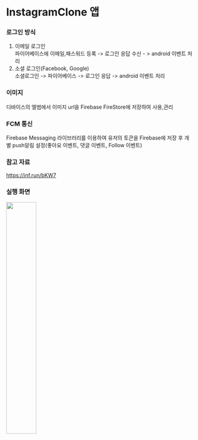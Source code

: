 # InstagramClone 앱

### 로그인 방식 </br>
1) 이메일 로그인 </br>
   파이어베이스에 이메일,패스워드 등록 -> 로그인 응답 수신 - > android 이벤트 처리
2) 소셜 로그인(Facebook, Google) </br>
   소셜로그인 -> 파이어베이스 -> 로그인 응답 -> android 이벤트 처리
### 이미지
디바이스의 엘범에서 이미지 url을 Firebase FireStore에 저장하여 사용,관리
### FCM 통신
Firebase Messaging 라이브러리를 이용하여 유저의 토큰을 Firebase에 저장 후 개별 push알림 설정(좋아요 이벤트, 댓글 이벤트, Follow 이벤트)


### 참고 자료
<a href="https://inf.run/bKW7">https://inf.run/bKW7</a>

### 실행 화면
<img src="https://user-images.githubusercontent.com/60098124/124765153-a86d5200-df70-11eb-80f6-e1db8698f884.jpg" height= "40%" width="40%">
<!-- ![initial](https://user-images.githubusercontent.com/60098124/124765153-a86d5200-df70-11eb-80f6-e1db8698f884.jpg)
![feed](https://user-images.githubusercontent.com/60098124/124765169-ac00d900-df70-11eb-9295-6eb95bfe55a9.jpg) {: width="100" height="100"}
![search](https://user-images.githubusercontent.com/60098124/124765177-adca9c80-df70-11eb-9595-4ca4cd6ddba7.jpg) {: width="100" height="100"}
![favorite](https://user-images.githubusercontent.com/60098124/124765197-b15e2380-df70-11eb-8825-65025b059b7c.jpg) {: width="100" height="100"}
![mypage](https://user-images.githubusercontent.com/60098124/124765187-b02cf680-df70-11eb-96bb-f4169200ef73.jpg) {: width="100" height="100"} -->


